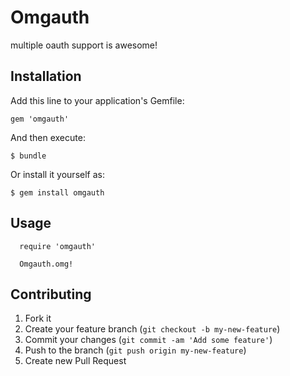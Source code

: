 # Omgauth

multiple oauth support is awesome!

## Installation

Add this line to your application's Gemfile:

    gem 'omgauth'

And then execute:

    $ bundle

Or install it yourself as:

    $ gem install omgauth

## Usage

      require 'omgauth'

      Omgauth.omg!

## Contributing

1. Fork it
2. Create your feature branch (`git checkout -b my-new-feature`)
3. Commit your changes (`git commit -am 'Add some feature'`)
4. Push to the branch (`git push origin my-new-feature`)
5. Create new Pull Request

